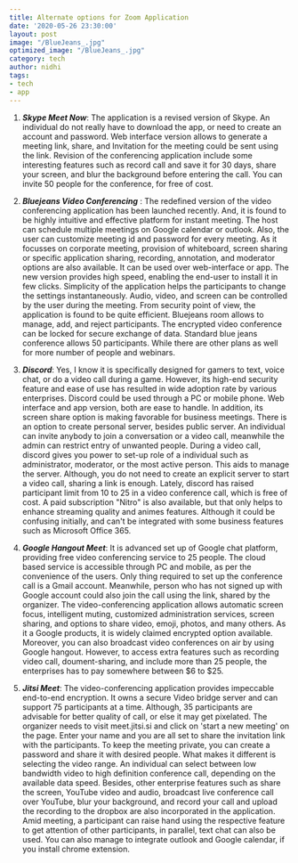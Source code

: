 ```yaml
---
title: Alternate options for Zoom Application
date: '2020-05-26 23:30:00'
layout: post
image: "/BlueJeans_.jpg"
optimized_image: "/BlueJeans_.jpg"
category: tech
author: nidhi
tags:
- tech
- app
---
```


1. ***Skype Meet Now***:  The application is a revised version of Skype. An individual do not really have to download the app, or need to create an account and password. Web interface version allows to generate a meeting link, share, and 
Invitation for the meeting could be sent using the link. Revision of the conferencing application include some interesting features such as record call and save it for 30 days, share your screen, and blur the background before entering the call.
You can invite 50 people for the conference, for free of cost. 

2. ***Bluejeans Video Conferencing*** : The redefined version of the video conferencing application has been launched recently. And, it is found to be highly intuitive and effective platform for instant meeting. The host can schedule multiple meetings on Google calendar or outlook. Also, the user can customize meeting id and password for every meeting.
As it focusses on corporate meeting, provision of whiteboard, screen sharing or specific application sharing, recording, annotation, and moderator options are also available.
It can be used over web-interface or app. The new version provides high speed, enabling the end-user to install it in few clicks. 
Simplicity of the application helps the participants to change the settings instantaneously. Audio, video, and screen can be controlled by the user during the meeting.
From security point of view, the application is found to be quite efficient. Bluejeans room allows to manage, add, and reject participants. The encrypted video conference can be locked for secure exchange of data. 
Standard blue jeans conference allows 50 participants. While there are other plans as well for more number of people and webinars.

3. ***Discord***: Yes, I know it is specifically designed for gamers to text, voice chat, or do a video call during a game. However, its high-end security feature and ease of use has resulted in wide adoption rate by various enterprises. 
Discord could be used through a PC or mobile phone. Web interface and app version, both are ease to handle. In addition, its screen share option is making favorable for business meetings. There is an option to create personal server, besides public server. An individual can invite anybody to join a conversation or a video call, meanwhile the admin can restrict entry of unwanted people. During a video call, discord gives you power to set-up role of a individual such as administrator, moderator, or the most active person. This aids to manage the server. Although, you do not need to create an explicit server to start a video call, sharing a link is enough.
Lately, discord has raised participant limit from 10 to 25 in a video conference call, which is free of cost. A paid subscription "Nitro" is also available, but that only helps to enhance streaming quality and animes features.
Although it could be confusing initially, and can't be integrated with some business features such as Microsoft Office 365.

4. ***Google Hangout Meet***: It is advanced set up of Google chat platform, providing free video conferencing service to 25 people. The cloud based service is accessible through PC and mobile, as per the convenience of the users. Only thing required to set up the conference call is a Gmail account. Meanwhile, person who has not signed up with Google account could also join the call using the link, shared by the organizer.
The video-conferencing application allows automatic screen focus, intelligent muting, customized administration services, screen sharing, and options to share video, emoji, photos, and many others. As it a Google products, it is widely claimed encrypted option available.
Moreover, you can also broadcast video conferences on air by using Google hangout.
However, to access extra features such as recording video call, doument-sharing, and include more than 25 people, the enterprises has to pay somewhere between $6 to $25. 

5. ***Jitsi Meet***: The video-conferencing application provides impeccable end-to-end encryption. It owns a secure Video bridge server and can support 75 participants at a time. Although, 35 participants are advisable for better quality of call, or else it may get pixelated.
The organizer needs to visit meet.jitsi.si and click on 'start a new meeting' on the page. Enter your name and you are all set to share the invitation link with the participants. To keep the meeting private, you can create a password and share it with desired people. 
What makes it different is selecting the video range. An individual can select between low bandwidth video to high definition conference call, depending on the available data speed.
Besides, other enterprise features such as share the screen, YouTube video and audio, broadcast live conference call over YouTube, blur your background, and record your call and upload the recording to the dropbox are also incorporated in the application.
 Amid meeting, a participant can raise hand using the respective feature to get attention of other participants, in parallel, text chat can also be used.
You can also manage to integrate outlook and Google calendar, if you install chrome extension.